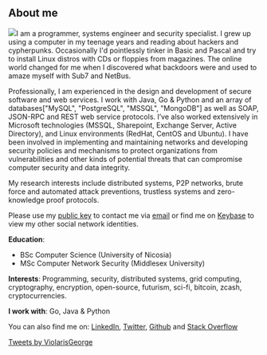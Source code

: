 ## About me

![]({{site.baseurl}}//9Kb6HNmn_400x400%5B1%5D.jpg)I am a programmer, systems engineer and security specialist. I grew up using a computer in my teenage years and reading about hackers and cypherpunks. Occasionally I'd pointlessly tinker in Basic and Pascal and try to install Linux distros with CDs or floppies from magazines. The online world changed for me when I discovered what backdoors were and used to amaze myself with Sub7 and NetBus.

Professionally, I am experienced in the design and development of secure software and web services. I work with Java, Go & Python and an array of databases["MySQL", "PostgreSQL", "MSSQL", "MongoDB"] as well as SOAP, JSON-RPC and REST web service protocols. I’ve also worked extensively in Microsoft technologies (MSSQL, Sharepoint, Exchange Server, Active Directory), and Linux environments (RedHat, CentOS and Ubuntu). I have been involved in implementing and maintaining networks and developing security policies and mechanisms to protect organizations from vulnerabilities and other kinds of potential threats that can compromise computer security and data integrity.

My research interests include distributed systems, P2P networks, brute force and automated attack preventions, trustless systems and zero-knowledge proof protocols.

Please use my [public key](https://keybase.io/violarisgeorge/pgp_keys.asc?fingerprint=5d7a2f741dfa44befb31ceca111a985e0e1d5e65) to contact me via [email](mailto:violarisgeorge@gmail.com) or find me on [Keybase](https://keybase.io/violarisgeorge) to view my other social network identities.

**Education**:  
- BSc Computer Science (University of Nicosia)
- MSc Computer Network Security (Middlesex University)

**Interests**:
Programming, security, distributed systems, grid computing, cryptography, encryption, open-source, futurism, sci-fi, bitcoin, zcash, cryptocurrencies.

**I work with**:
Go, Java & Python

You can also find me on: [LinkedIn](https://www.linkedin.com/in/georgeviolaris/ "George Violaris LinkedIn Profile"), [Twitter](https://twitter.com/violarisgeorge), [Github](https://github.com/violarisgeorge) and [Stack Overflow](https://stackoverflow.com/users/162432/george-violaris)

<a class="twitter-timeline" href="https://twitter.com/ViolarisGeorge?ref_src=twsrc%5Etfw">Tweets by ViolarisGeorge</a> <script async src="//platform.twitter.com/widgets.js" charset="utf-8"></script>
